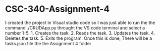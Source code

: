 # CSC-340-Assignment-4

I created the project in Visual studio code so I was just able to run the the command ./CRUDApp.py throught the VS code terminal and select a number 1-5. 1. Creates the task. 2. Reads the task. 3. Updates the task. 4. Deletes the task. 5. Exits the program. Once this is done, There will be a tasks.json file the the Assignment 4 folder
